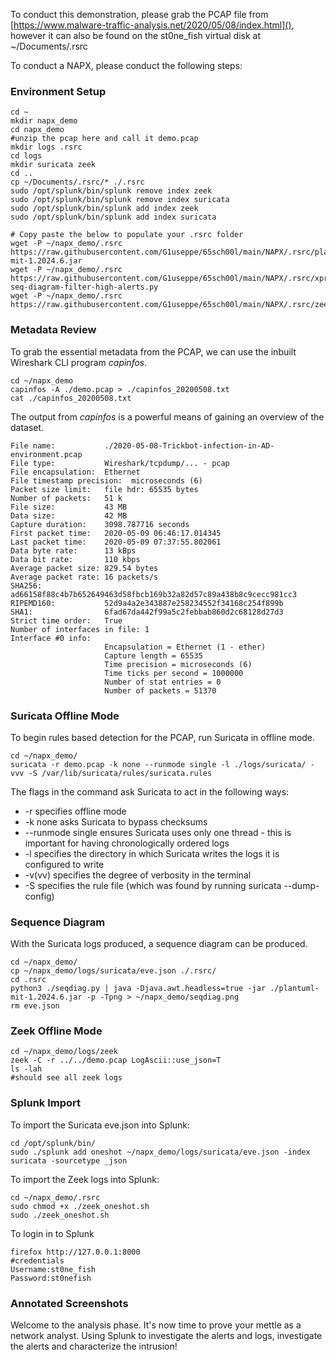 To conduct this demonstration, please grab the PCAP file from [https://www.malware-traffic-analysis.net/2020/05/08/index.html](), however it can also be found on the st0ne_fish virtual disk at ~/Documents/.rsrc

To conduct a NAPX, please conduct the following steps:
### Environment Setup
```
cd ~
mkdir napx_demo
cd napx_demo
#unzip the pcap here and call it demo.pcap
mkdir logs .rsrc
cd logs
mkdir suricata zeek
cd ..
cp ~/Documents/.rsrc/* ./.rsrc
sudo /opt/splunk/bin/splunk remove index zeek
sudo /opt/splunk/bin/splunk remove index suricata
sudo /opt/splunk/bin/splunk add index zeek
sudo /opt/splunk/bin/splunk add index suricata

# Copy paste the below to populate your .rsrc folder 
wget -P ~/napx_demo/.rsrc https://raw.githubusercontent.com/G1useppe/65sch00l/main/NAPX/.rsrc/plantuml-mit-1.2024.6.jar
wget -P ~/napx_demo/.rsrc https://raw.githubusercontent.com/G1useppe/65sch00l/main/NAPX/.rsrc/xprint-seq-diagram-filter-high-alerts.py
wget -P ~/napx_demo/.rsrc https://raw.githubusercontent.com/G1useppe/65sch00l/main/NAPX/.rsrc/zeek_oneshot.sh

```
### Metadata Review
To grab the essential metadata from the PCAP, we can use the inbuilt Wireshark CLI program *capinfos*.

```
cd ~/napx_demo
capinfos -A ./demo.pcap > ./capinfos_20200508.txt
cat ./capinfos_20200508.txt
```

The output from *capinfos* is a powerful means of gaining an overview of the dataset.

```
File name:           ./2020-05-08-Trickbot-infection-in-AD-environment.pcap
File type:           Wireshark/tcpdump/... - pcap
File encapsulation:  Ethernet
File timestamp precision:  microseconds (6)
Packet size limit:   file hdr: 65535 bytes
Number of packets:   51 k
File size:           43 MB
Data size:           42 MB
Capture duration:    3098.787716 seconds
First packet time:   2020-05-09 06:46:17.014345
Last packet time:    2020-05-09 07:37:55.802061
Data byte rate:      13 kBps
Data bit rate:       110 kbps
Average packet size: 829.54 bytes
Average packet rate: 16 packets/s
SHA256:              ad66158f88c4b7b652649463d58fbcb169b32a82d57c89a438b8c9cecc981cc3
RIPEMD160:           52d9a4a2e343887e258234552f34168c254f899b
SHA1:                6fad67da442f99a5c2febbab860d2c68128d27d3
Strict time order:   True
Number of interfaces in file: 1
Interface #0 info:
                     Encapsulation = Ethernet (1 - ether)
                     Capture length = 65535
                     Time precision = microseconds (6)
                     Time ticks per second = 1000000
                     Number of stat entries = 0
                     Number of packets = 51370

```
### Suricata Offline Mode

To begin rules based detection for the PCAP, run Suricata in offline mode. 

```
cd ~/napx_demo/
suricata -r demo.pcap -k none --runmode single -l ./logs/suricata/ -vvv -S /var/lib/suricata/rules/suricata.rules
```

The flags in the command ask Suricata to act in the following ways:
- -r specifies offline mode
- -k none asks Suricata to bypass checksums
- --runmode single ensures Suricata uses only one thread - this is important for having chronologically ordered logs
- -l specifies the directory in which Suricata writes the logs it is configured to write
- -v(vv) specifies the degree of verbosity in the terminal
- -S specifies the rule file (which was found by running suricata --dump-config)

### Sequence Diagram

With the Suricata logs produced, a sequence diagram can be produced.

```
cd ~/napx_demo/
cp ~/napx_demo/logs/suricata/eve.json ./.rsrc/
cd .rsrc
python3 ./seqdiag.py | java -Djava.awt.headless=true -jar ./plantuml-mit-1.2024.6.jar -p -Tpng > ~/napx_demo/seqdiag.png
rm eve.json
```

### Zeek Offline Mode

```
cd ~/napx_demo/logs/zeek
zeek -C -r ../../demo.pcap LogAscii::use_json=T
ls -lah
#should see all zeek logs
```
### Splunk Import

To import the Suricata eve.json into Splunk:

```
cd /opt/splunk/bin/
sudo ./splunk add oneshot ~/napx_demo/logs/suricata/eve.json -index suricata -sourcetype _json
```

To import the Zeek logs into Splunk:

```
cd ~/napx_demo/.rsrc
sudo chmod +x ./zeek_oneshot.sh
sudo ./zeek_oneshot.sh
```

To login in to Splunk
```
firefox http://127.0.0.1:8000
#credentials
Username:st0ne_fish
Password:st0nefish
```
### Annotated Screenshots

Welcome to the analysis phase. It's now time to prove your mettle as a network analyst. Using Splunk to investigate the alerts and logs, investigate the alerts and characterize the intrusion!
